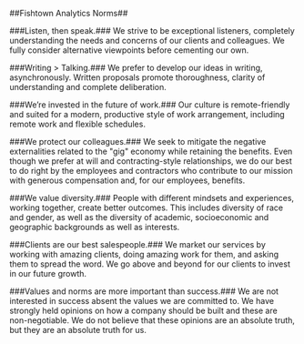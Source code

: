 ##Fishtown Analytics Norms##

###Listen, then speak.###
We strive to be exceptional listeners, completely understanding the needs and concerns of our clients and colleagues. We fully consider alternative viewpoints before cementing our own.

###Writing > Talking.###
We prefer to develop our ideas in writing, asynchronously. Written proposals promote thoroughness, clarity of understanding and complete deliberation.

###We’re invested in the future of work.###
Our culture is remote-friendly and suited for a modern, productive style of work arrangement, including remote work and flexible schedules.

###We protect our colleagues.###
We seek to mitigate the negative externalities related to the "gig" economy while retaining the benefits. Even though we prefer at will and contracting-style relationships, we do our best to do right by the employees and contractors who contribute to our mission with generous compensation and, for our employees, benefits.

###We value diversity.###
People with different mindsets and experiences, working together, create better outcomes. This includes diversity of race and gender, as well as the diversity of academic, socioeconomic and geographic backgrounds as well as interests.

###Clients are our best salespeople.###
We market our services by working with amazing clients, doing amazing work for them, and asking them to spread the word. We go above and beyond for our clients to invest in our future growth.

###Values and norms are more important than success.###
We are not interested in success absent the values we are committed to. We have strongly held opinions on how a company should be built and these are non-negotiable. We do not believe that these opinions are an absolute truth, but they are an absolute truth for us.
